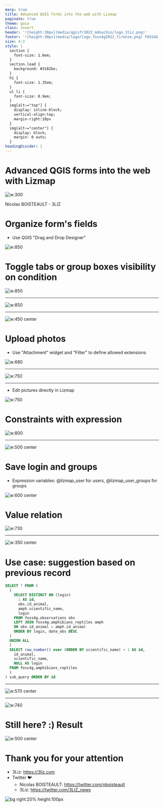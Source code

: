 ```yaml
---
marp: true
title: Advanced QGIS forms into the web with Lizmap
paginate: true
theme: gaia
class: invert
header: '![height:30px](media/qgisfr2022_mdouchin/logo_3liz.png)'
footer: '![height:30px](media/logo/logo_foss4g2022_firenze.png) FOSS4G 2022'
size: 4:3
style: |
  section {
    font-size: 1.6em;
  }
  section.lead {
    background: #3182be;
  }
  h1 {
    font-size: 1.35em;
  }
  ul li {
    font-size: 0.9em;
  }
  img[alt~="top"] {
    display: inline-block;
    vertical-align:top;
    margin-right:10px
  }
  img[alt~="center"] {
    display: block;
    margin: 0 auto;
  }
headingDivider: 1
---
```



# Advanced QGIS forms into the web with Lizmap

![w:300](media/qgisfr2022_mdouchin/logo_3liz.png)

Nicolas BOISTEAULT - 3LIZ

<!-- (15s) Hi, I'm going to show you some tips to make advanced forms in QGIS which will be easy for users to be filled.
I also will show you that you'll get those forms in the web thanks to Lizmap with no more configuration most of the time.
This way you'll get more participation and less mistake in your data.
 -->

# Organize form's fields

- Use QGIS "Drag and Drop Designer"

![w:850](media/foss4g2022_lizmap_advanced_forms/02_QGIS_dnd_tabs_conf.png)

<!-- (20s)
First with the QGIS "Drag and Drop Designer" we can:
- Decide which fields needs to be filled
- Change the field's order
- Create tabs and group boxes
-->

# Toggle tabs or group boxes visibility on condition

![w:850](media/foss4g2022_lizmap_advanced_forms/06_QGIS_toggle_conf.png)

<!-- (35s) Let's say we create a form for a crowdsourcing campaign but also logged in users in Lizmap (like people in our organization).
This form will have many fields but many of them are not mandatory so we don't want to show them all when users open the form to not scare them. If it seems too long to fill it, they might give up and close it.
Here I've created a boolean field called `has_details`, with `Add details` as an Alias to have a more understandable title for this field which is defined as a `Checkbox`... -->

---

![w:850](media/foss4g2022_lizmap_advanced_forms/06_QGIS_toggle_conf2.png)

<!-- (15s) ...I have also created a `Details` tab thanks to the `Drag and Drop Designer` configured with a `Control Visibility by Expression` to only display it when the `has_details` checkbox is checked. -->

---

![w:450 center](media/foss4g2022_lizmap_advanced_forms/06_Lizmap_toggle.gif)

<!-- (10s) Here is the result. As you can see `Details` tab is only visible when `Add details?` is checked -->

# Upload photos

- Use "Attachment" widget and "Filter" to define allowed extensions

![w:680](media/foss4g2022_lizmap_advanced_forms/04_QGIS_attachment_conf.png)

<!-- (10s) Now we want people to upload photos. We create fields defined with the `Attachment` widget type and with a Filter to only display JPEG and PNG files -->

---

![w:750](media/foss4g2022_lizmap_advanced_forms/04_Lizmap_attachment.png)

<!-- (10s) You can see the result in Lizmap. Only files with defined extensions are displayed when selecting them -->

---
- Edit pictures directly in Lizmap

![w:750](media/foss4g2022_lizmap_advanced_forms/04_Lizmap_attachment_crop..gif)

<!-- (10s) In Lizmap, you can also rotate or crop images. It is more convenient than to have to install a software for that. -->

# Constraints with expression

![w:800](media/foss4g2022_lizmap_advanced_forms/05_QGIS_constraint_conf.png)

<!-- (5s) Here we use an expression to constraint a field to have at least thirty characters -->

---

![w:500 center](media/foss4g2022_lizmap_advanced_forms/05_Lizmap_constraint.gif)

<!-- (10s) Here you can see the result in Lizmap -->

# Save login and groups

- Expression variables: @lizmap_user for users, @lizmap_user_groups for groups

![w:600 center](media/foss4g2022_lizmap_advanced_forms/07_QGIS_login_conf.png)

<!-- (15s) When contributors are logged in Lizmap, we can use their user login or user groups in form's expressions thanks to expression variables.
Here I have created an invisible `login` field which get filled with the user login when form is saved.
 -->

# Value relation

![w:730](media/foss4g2022_lizmap_advanced_forms/08_QGIS_value_relation_conf.png)

<!-- (5s) The Value Relation widget is very convenient to display a list of value from another layer. -->

---

![w:350 center](media/foss4g2022_lizmap_advanced_forms/08_Lizmap_value_relation.gif)

<!-- (10s) But sometimes the list can be very long. In this example, we display scientific names for amphibians and reptiles in France. It would be more convenient to suggest the last previous record on top of the list for example -->

# Use case: suggestion based on previous record

```sql
SELECT * FROM (
  (
    SELECT DISTINCT ON (login)
      1 AS id,
      obs.id_animal,
      amph.scientific_name,
      login
    FROM foss4g.observations obs
    LEFT JOIN foss4g.amphibians_reptiles amph 
    ON obs.id_animal = amph.id_animal
    ORDER BY login, date_obs DESC
  )
  UNION ALL 
  (
  SELECT row_number() over (ORDER BY scientific_name) + 1 AS id,
    id_animal,
    scientific_name,
    NULL AS login 
  FROM foss4g.amphibians_reptiles
  )
) sub_query ORDER BY id
```

<!-- (10s) We create a layer from a view with this SQL query. It is a UNION ALL with the last previous record for logged in users and the whole list of animals -->

---

![w:570 center](media/foss4g2022_lizmap_advanced_forms/09_QGIS_last_observation.png)

<!-- (20s) In red, the attribute table shows us the last record for alice, bob and demo users. The rest is the whole list of animals. -->

---

![w:740](media/foss4g2022_lizmap_advanced_forms/10_QGIS_suggestion_conf1.png)

<!-- (15s) To only get the previous record for the logged in user in Lizmap we use this `Filter expression` which uses again the `@lizmap_user` expression variable -->

# Still here? :) Result

![w:500 center](media/foss4g2022_lizmap_advanced_forms/10_Lizmap_suggestion.gif)

<!-- (15s) As you can see now when a logged in user save a form he then has on top of the scientific name's list the last specie suggested. -->

# Thank you for your attention

* 3Liz: https://3liz.com
* Twitter 🐦
  * Nicolas BOISTEAULT: https://twitter.com/nboisteault
  * 3Liz: https://twitter.com/3LIZ_news

![bg right:20% height:100px](media/qgisfr2022_mdouchin/logo_3liz.png)

<!-- (5s) -->